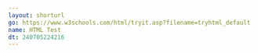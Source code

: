 ```yaml
---
layout: shorturl
go: https://www.w3schools.com/html/tryit.asp?filename=tryhtml_default
name: HTML Test
dt: 240705224216
---
```

